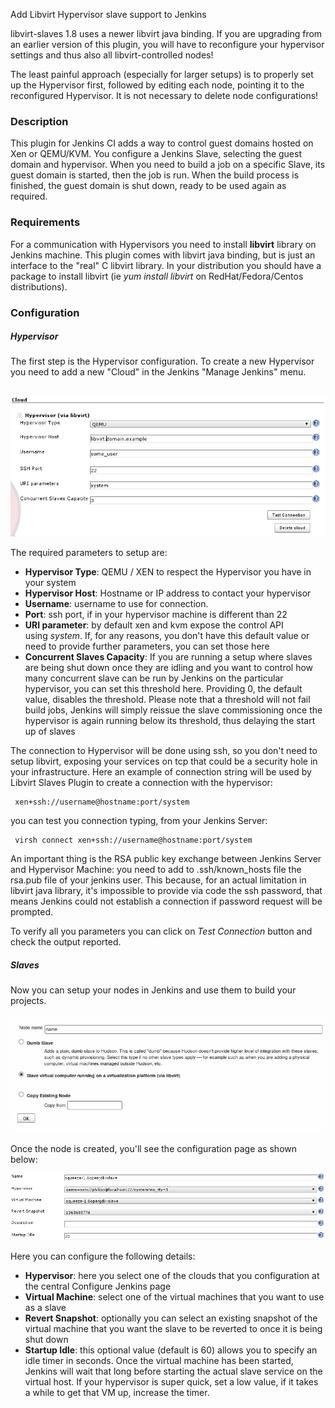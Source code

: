 Add Libvirt Hypervisor slave support to Jenkins

libvirt-slaves 1.8 uses a newer libvirt java binding.
If you are upgrading from an earlier version of this plugin,
you will have to reconfigure your hypervisor settings
and thus also all libvirt-controlled nodes!

The least painful approach (especially for larger setups)
is to properly set up the Hypervisor first,
followed by editing each node, pointing it to the reconfigured Hypervisor.
It is not necessary to delete node configurations!

### Description

This plugin for Jenkins CI adds a way to control guest domains hosted on Xen or QEMU/KVM.
You configure a Jenkins Slave, selecting the guest domain and hypervisor.
When you need to build a job on a specific Slave,
its guest domain is started, then the job is run.
When the build process is finished, the guest domain is shut down,
ready to be used again as required.

### Requirements

For a communication with Hypervisors you need to install **libvirt** library on Jenkins machine.
This plugin comes with libvirt java binding,
but is just an interface to the "real" C libvirt library.
In your distribution you should have a package to install libvirt
(ie *yum install libvirt* on RedHat/Fedora/Centos distributions).

### Configuration

##### Hypervisor

The first step is the Hypervisor configuration.
To create a new Hypervisor you need to add a new "Cloud" in the Jenkins "Manage Jenkins" menu.

 
![](docs/images/hypervisor-config.png)

The required parameters to setup are:

-   **Hypervisor Type**: QEMU / XEN to respect the Hypervisor you have in your system
-   **Hypervisor Host**: Hostname or IP address to contact your hypervisor
-   **Username**: username to use for connection.
-   **Port**: ssh port, if in your hypervisor machine is different than 22
-   **URI parameter**: by default xen and kvm expose the control API using *system*.
    If, for any reasons, you don't have this default value or need to provide further parameters,
    you can set those here
-   **Concurrent Slaves Capacity**: If you are running a setup where slaves are being shut down once they are idling
    and you want to control how many concurrent slave can be run by Jenkins on the particular hypervisor,
    you can set this threshold here.
    Providing 0, the default value, disables the threshold.
    Please note that a threshold will not fail build jobs,
    Jenkins will simply reissue the slave commissioning once the hypervisor is again running below its threshold,
    thus delaying the start up of slaves

The connection to Hypervisor will be done using ssh, so you don't need to setup libvirt,
exposing your services on tcp that could be a security hole in your infrastructure.
Here an example of connection string will be used by Libvirt Slaves Plugin to create a connection with the hypervisor:

     xen+ssh://username@hostname:port/system

you can test you connection typing, from your Jenkins Server:

     virsh connect xen+ssh://username@hostname:port/system

An important thing is the RSA public key exchange between Jenkins Server and Hypervisor Machine:
you need to add to .ssh/known\_hosts file the rsa.pub file of your jenkins user.
This because, for an actual limitation in libvirt java library,
it's impossible to provide via code the ssh password,
that means Jenkins could not establish a connection if password request will be prompted.

To verify all you parameters you can click on *Test Connection* button and check the output reported.

##### Slaves

Now you can setup your nodes in Jenkins and use them to build your projects.

![](docs/images/libvirt-node-creation.png)

Once the node is created, you'll see the configuration page as shown below:

![](docs/images/node-config.png)

Here you can configure the following details:

-   **Hypervisor**: here you select one of the clouds that you
    configuration at the central Configure Jenkins page
-   **Virtual Machine**: select one of the virtual machines that you want to use as a slave
-   **Revert Snapshot**: optionally you can select an existing snapshot of the virtual machine
    that you want the slave to be reverted to once it is being shut down
-   **Startup Idle**: this optional value (default is 60) allows you to specify an idle timer in seconds.
    Once the virtual machine has been started,
    Jenkins will wait that long before starting the actual slave service on the virtual host.
    If your hypervisor is super quick, set a low value,
    if it takes a while to get that VM up, increase the timer.
